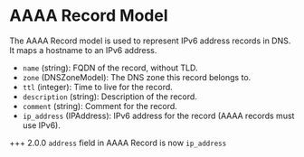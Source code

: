 # AAAA Record Model

The AAAA Record model is used to represent IPv6 address records in DNS. It maps a hostname to an IPv6 address.

- `name` (string): FQDN of the record, without TLD.
- `zone` (DNSZoneModel): The DNS zone this record belongs to.
- `ttl` (integer): Time to live for the record.
- `description` (string): Description of the record.
- `comment` (string): Comment for the record.
- `ip_address` (IPAddress): IPv6 address for the record (AAAA records must use IPv6).

+++ 2.0.0
    `address` field in AAAA Record is now `ip_address`
